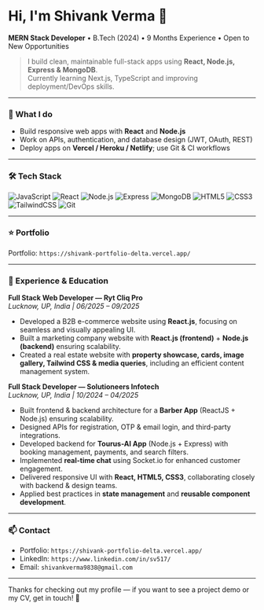 # Hi, I'm Shivank Verma 👋
**MERN Stack Developer** • B.Tech (2024) • 9 Months Experience • Open to New Opportunities

> I build clean, maintainable full-stack apps using **React, Node.js, Express & MongoDB**.  
> Currently learning Next.js, TypeScript and improving deployment/DevOps skills.

---

### 🔭 What I do
- Build responsive web apps with **React** and **Node.js**  
- Work on APIs, authentication, and database design (JWT, OAuth, REST)  
- Deploy apps on **Vercel / Heroku / Netlify**; use Git & CI workflows

---

### 🛠 Tech Stack
![JavaScript](https://img.shields.io/badge/-JavaScript-323330?logo=javascript&logoColor=F7DF1E)
![React](https://img.shields.io/badge/-React-20232A?logo=react)
![Node.js](https://img.shields.io/badge/-Node.js-43853D?logo=node.js)
![Express](https://img.shields.io/badge/-Express-000000?logo=express)
![MongoDB](https://img.shields.io/badge/-MongoDB-47A248?logo=mongodb)
![HTML5](https://img.shields.io/badge/-HTML5-E34F26?logo=html5)
![CSS3](https://img.shields.io/badge/-CSS3-1572B6?logo=css3)
![TailwindCSS](https://img.shields.io/badge/-Tailwind%20CSS-06B6D4?logo=tailwind-css)
![Git](https://img.shields.io/badge/-Git-F05032?logo=git)

---


### ⭐ Portfolio

  Portfolio: `https://shivank-portfolio-delta.vercel.app/`

---

### 📄 Experience & Education  

**Full Stack Web Developer — Ryt Cliq Pro**  
*Lucknow, UP, India | 06/2025 – 09/2025*  
- Developed a B2B e-commerce website using **React.js**, focusing on seamless and visually appealing UI.  
- Built a marketing company website with **React.js (frontend)** + **Node.js (backend)** ensuring scalability.  
- Created a real estate website with **property showcase, cards, image gallery, Tailwind CSS & media queries**, including an efficient content management system.  

**Full Stack Developer — Solutioneers Infotech**  
*Lucknow, UP, India | 10/2024 – 04/2025*  
- Built frontend & backend architecture for a **Barber App** (ReactJS + Node.js) ensuring scalability.  
- Designed APIs for registration, OTP & email login, and third-party integrations.  
- Developed backend for **Tourus-AI App** (Node.js + Express) with booking management, payments, and search filters.  
- Implemented **real-time chat** using Socket.io for enhanced customer engagement.  
- Delivered responsive UI with **React, HTML5, CSS3**, collaborating closely with backend & design teams.  
- Applied best practices in **state management** and **reusable component development**.  
---

### 📫 Contact
- Portfolio: `https://shivank-portfolio-delta.vercel.app/`  
- LinkedIn: `https://www.linkedin.com/in/sv517/`  
- Email: `shivankverma9838@gmail.com`

---


Thanks for checking out my profile — if you want to see a project demo or my CV, get in touch! 🚀
